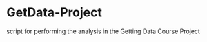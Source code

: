 GetData-Project
===============

script for performing the analysis in the Getting Data Course Project

